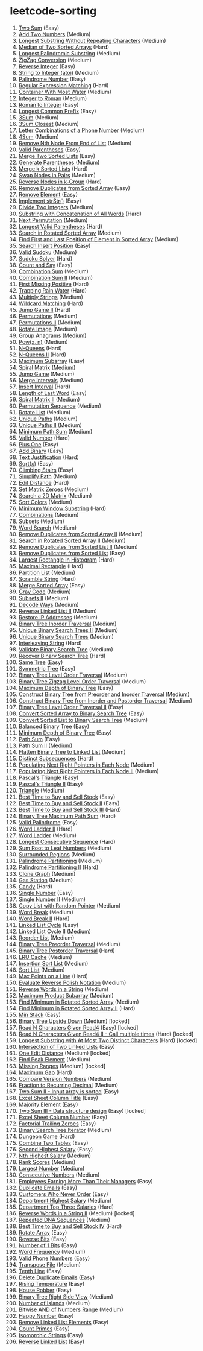 # leetcode-sorting
0001. [Two Sum](https://leetcode.com/problems/two-sum) (Easy)  
0002. [Add Two Numbers](https://leetcode.com/problems/add-two-numbers) (Medium)  
0003. [Longest Substring Without Repeating Characters](https://leetcode.com/problems/longest-substring-without-repeating-characters) (Medium)  
0004. [Median of Two Sorted Arrays](https://leetcode.com/problems/median-of-two-sorted-arrays) (Hard)  
0005. [Longest Palindromic Substring](https://leetcode.com/problems/longest-palindromic-substring) (Medium)  
0006. [ZigZag Conversion](https://leetcode.com/problems/zigzag-conversion) (Medium)  
0007. [Reverse Integer](https://leetcode.com/problems/reverse-integer) (Easy)  
0008. [String to Integer (atoi)](https://leetcode.com/problems/string-to-integer-atoi) (Medium)  
0009. [Palindrome Number](https://leetcode.com/problems/palindrome-number) (Easy)  
0010. [Regular Expression Matching](https://leetcode.com/problems/regular-expression-matching) (Hard)  
0011. [Container With Most Water](https://leetcode.com/problems/container-with-most-water) (Medium)  
0012. [Integer to Roman](https://leetcode.com/problems/integer-to-roman) (Medium)  
0013. [Roman to Integer](https://leetcode.com/problems/roman-to-integer) (Easy)  
0014. [Longest Common Prefix](https://leetcode.com/problems/longest-common-prefix) (Easy)  
0015. [3Sum](https://leetcode.com/problems/3sum) (Medium)  
0016. [3Sum Closest](https://leetcode.com/problems/3sum-closest) (Medium)  
0017. [Letter Combinations of a Phone Number](https://leetcode.com/problems/letter-combinations-of-a-phone-number) (Medium)  
0018. [4Sum](https://leetcode.com/problems/4sum) (Medium)  
0019. [Remove Nth Node From End of List](https://leetcode.com/problems/remove-nth-node-from-end-of-list) (Medium)  
0020. [Valid Parentheses](https://leetcode.com/problems/valid-parentheses) (Easy)  
0021. [Merge Two Sorted Lists](https://leetcode.com/problems/merge-two-sorted-lists) (Easy)  
0022. [Generate Parentheses](https://leetcode.com/problems/generate-parentheses) (Medium)  
0023. [Merge k Sorted Lists](https://leetcode.com/problems/merge-k-sorted-lists) (Hard)  
0024. [Swap Nodes in Pairs](https://leetcode.com/problems/swap-nodes-in-pairs) (Medium)  
0025. [Reverse Nodes in k-Group](https://leetcode.com/problems/reverse-nodes-in-k-group) (Hard)  
0026. [Remove Duplicates from Sorted Array](https://leetcode.com/problems/remove-duplicates-from-sorted-array) (Easy)  
0027. [Remove Element](https://leetcode.com/problems/remove-element) (Easy)  
0028. [Implement strStr()](https://leetcode.com/problems/implement-strstr) (Easy)  
0029. [Divide Two Integers](https://leetcode.com/problems/divide-two-integers) (Medium)  
0030. [Substring with Concatenation of All Words](https://leetcode.com/problems/substring-with-concatenation-of-all-words) (Hard)  
0031. [Next Permutation](https://leetcode.com/problems/next-permutation) (Medium)  
0032. [Longest Valid Parentheses](https://leetcode.com/problems/longest-valid-parentheses) (Hard)  
0033. [Search in Rotated Sorted Array](https://leetcode.com/problems/search-in-rotated-sorted-array) (Medium)  
0034. [Find First and Last Position of Element in Sorted Array](https://leetcode.com/problems/find-first-and-last-position-of-element-in-sorted-array) (Medium)  
0035. [Search Insert Position](https://leetcode.com/problems/search-insert-position) (Easy)  
0036. [Valid Sudoku](https://leetcode.com/problems/valid-sudoku) (Medium)  
0037. [Sudoku Solver](https://leetcode.com/problems/sudoku-solver) (Hard)  
0038. [Count and Say](https://leetcode.com/problems/count-and-say) (Easy)  
0039. [Combination Sum](https://leetcode.com/problems/combination-sum) (Medium)  
0040. [Combination Sum II](https://leetcode.com/problems/combination-sum-ii) (Medium)  
0041. [First Missing Positive](https://leetcode.com/problems/first-missing-positive) (Hard)  
0042. [Trapping Rain Water](https://leetcode.com/problems/trapping-rain-water) (Hard)  
0043. [Multiply Strings](https://leetcode.com/problems/multiply-strings) (Medium)  
0044. [Wildcard Matching](https://leetcode.com/problems/wildcard-matching) (Hard)  
0045. [Jump Game II](https://leetcode.com/problems/jump-game-ii) (Hard)  
0046. [Permutations](https://leetcode.com/problems/permutations) (Medium)  
0047. [Permutations II](https://leetcode.com/problems/permutations-ii) (Medium)  
0048. [Rotate Image](https://leetcode.com/problems/rotate-image) (Medium)  
0049. [Group Anagrams](https://leetcode.com/problems/group-anagrams) (Medium)  
0050. [Pow(x, n)](https://leetcode.com/problems/powx-n) (Medium)  
0051. [N-Queens](https://leetcode.com/problems/n-queens) (Hard)  
0052. [N-Queens II](https://leetcode.com/problems/n-queens-ii) (Hard)  
0053. [Maximum Subarray](https://leetcode.com/problems/maximum-subarray) (Easy)  
0054. [Spiral Matrix](https://leetcode.com/problems/spiral-matrix) (Medium)  
0055. [Jump Game](https://leetcode.com/problems/jump-game) (Medium)  
0056. [Merge Intervals](https://leetcode.com/problems/merge-intervals) (Medium)  
0057. [Insert Interval](https://leetcode.com/problems/insert-interval) (Hard)  
0058. [Length of Last Word](https://leetcode.com/problems/length-of-last-word) (Easy)  
0059. [Spiral Matrix II](https://leetcode.com/problems/spiral-matrix-ii) (Medium)  
0060. [Permutation Sequence](https://leetcode.com/problems/permutation-sequence) (Medium)  
0061. [Rotate List](https://leetcode.com/problems/rotate-list) (Medium)  
0062. [Unique Paths](https://leetcode.com/problems/unique-paths) (Medium)  
0063. [Unique Paths II](https://leetcode.com/problems/unique-paths-ii) (Medium)  
0064. [Minimum Path Sum](https://leetcode.com/problems/minimum-path-sum) (Medium)  
0065. [Valid Number](https://leetcode.com/problems/valid-number) (Hard)  
0066. [Plus One](https://leetcode.com/problems/plus-one) (Easy)  
0067. [Add Binary](https://leetcode.com/problems/add-binary) (Easy)  
0068. [Text Justification](https://leetcode.com/problems/text-justification) (Hard)  
0069. [Sqrt(x)](https://leetcode.com/problems/sqrtx) (Easy)  
0070. [Climbing Stairs](https://leetcode.com/problems/climbing-stairs) (Easy)  
0071. [Simplify Path](https://leetcode.com/problems/simplify-path) (Medium)  
0072. [Edit Distance](https://leetcode.com/problems/edit-distance) (Hard)  
0073. [Set Matrix Zeroes](https://leetcode.com/problems/set-matrix-zeroes) (Medium)  
0074. [Search a 2D Matrix](https://leetcode.com/problems/search-a-2d-matrix) (Medium)  
0075. [Sort Colors](https://leetcode.com/problems/sort-colors) (Medium)  
0076. [Minimum Window Substring](https://leetcode.com/problems/minimum-window-substring) (Hard)  
0077. [Combinations](https://leetcode.com/problems/combinations) (Medium)  
0078. [Subsets](https://leetcode.com/problems/subsets) (Medium)  
0079. [Word Search](https://leetcode.com/problems/word-search) (Medium)  
0080. [Remove Duplicates from Sorted Array II](https://leetcode.com/problems/remove-duplicates-from-sorted-array-ii) (Medium)  
0081. [Search in Rotated Sorted Array II](https://leetcode.com/problems/search-in-rotated-sorted-array-ii) (Medium)  
0082. [Remove Duplicates from Sorted List II](https://leetcode.com/problems/remove-duplicates-from-sorted-list-ii) (Medium)  
0083. [Remove Duplicates from Sorted List](https://leetcode.com/problems/remove-duplicates-from-sorted-list) (Easy)  
0084. [Largest Rectangle in Histogram](https://leetcode.com/problems/largest-rectangle-in-histogram) (Hard)  
0085. [Maximal Rectangle](https://leetcode.com/problems/maximal-rectangle) (Hard)  
0086. [Partition List](https://leetcode.com/problems/partition-list) (Medium)  
0087. [Scramble String](https://leetcode.com/problems/scramble-string) (Hard)  
0088. [Merge Sorted Array](https://leetcode.com/problems/merge-sorted-array) (Easy)  
0089. [Gray Code](https://leetcode.com/problems/gray-code) (Medium)  
0090. [Subsets II](https://leetcode.com/problems/subsets-ii) (Medium)  
0091. [Decode Ways](https://leetcode.com/problems/decode-ways) (Medium)  
0092. [Reverse Linked List II](https://leetcode.com/problems/reverse-linked-list-ii) (Medium)  
0093. [Restore IP Addresses](https://leetcode.com/problems/restore-ip-addresses) (Medium)  
0094. [Binary Tree Inorder Traversal](https://leetcode.com/problems/binary-tree-inorder-traversal) (Medium)  
0095. [Unique Binary Search Trees II](https://leetcode.com/problems/unique-binary-search-trees-ii) (Medium)  
0096. [Unique Binary Search Trees](https://leetcode.com/problems/unique-binary-search-trees) (Medium)  
0097. [Interleaving String](https://leetcode.com/problems/interleaving-string) (Hard)  
0098. [Validate Binary Search Tree](https://leetcode.com/problems/validate-binary-search-tree) (Medium)  
0099. [Recover Binary Search Tree](https://leetcode.com/problems/recover-binary-search-tree) (Hard)  
0100. [Same Tree](https://leetcode.com/problems/same-tree) (Easy)  
0101. [Symmetric Tree](https://leetcode.com/problems/symmetric-tree) (Easy)  
0102. [Binary Tree Level Order Traversal](https://leetcode.com/problems/binary-tree-level-order-traversal) (Medium)  
0103. [Binary Tree Zigzag Level Order Traversal](https://leetcode.com/problems/binary-tree-zigzag-level-order-traversal) (Medium)  
0104. [Maximum Depth of Binary Tree](https://leetcode.com/problems/maximum-depth-of-binary-tree) (Easy)  
0105. [Construct Binary Tree from Preorder and Inorder Traversal](https://leetcode.com/problems/construct-binary-tree-from-preorder-and-inorder-traversal) (Medium)  
0106. [Construct Binary Tree from Inorder and Postorder Traversal](https://leetcode.com/problems/construct-binary-tree-from-inorder-and-postorder-traversal) (Medium)  
0107. [Binary Tree Level Order Traversal II](https://leetcode.com/problems/binary-tree-level-order-traversal-ii) (Easy)  
0108. [Convert Sorted Array to Binary Search Tree](https://leetcode.com/problems/convert-sorted-array-to-binary-search-tree) (Easy)  
0109. [Convert Sorted List to Binary Search Tree](https://leetcode.com/problems/convert-sorted-list-to-binary-search-tree) (Medium)  
0110. [Balanced Binary Tree](https://leetcode.com/problems/balanced-binary-tree) (Easy)  
0111. [Minimum Depth of Binary Tree](https://leetcode.com/problems/minimum-depth-of-binary-tree) (Easy)  
0112. [Path Sum](https://leetcode.com/problems/path-sum) (Easy)  
0113. [Path Sum II](https://leetcode.com/problems/path-sum-ii) (Medium)  
0114. [Flatten Binary Tree to Linked List](https://leetcode.com/problems/flatten-binary-tree-to-linked-list) (Medium)  
0115. [Distinct Subsequences](https://leetcode.com/problems/distinct-subsequences) (Hard) 
0116. [Populating Next Right Pointers in Each Node](https://leetcode.com/problems/populating-next-right-pointers-in-each-node) (Medium)  
0117. [Populating Next Right Pointers in Each Node II](https://leetcode.com/problems/populating-next-right-pointers-in-each-node-ii) (Medium)  
0118. [Pascal's Triangle](https://leetcode.com/problems/pascals-triangle) (Easy)  
0119. [Pascal's Triangle II](https://leetcode.com/problems/pascals-triangle-ii) (Easy)  
0120. [Triangle](https://leetcode.com/problems/triangle) (Medium)  
0121. [Best Time to Buy and Sell Stock](https://leetcode.com/problems/best-time-to-buy-and-sell-stock) (Easy)  
0122. [Best Time to Buy and Sell Stock II](https://leetcode.com/problems/best-time-to-buy-and-sell-stock-ii) (Easy)  
0123. [Best Time to Buy and Sell Stock III](https://leetcode.com/problems/best-time-to-buy-and-sell-stock-iii) (Hard)  
0124. [Binary Tree Maximum Path Sum](https://leetcode.com/problems/binary-tree-maximum-path-sum) (Hard)  
0125. [Valid Palindrome](https://leetcode.com/problems/valid-palindrome) (Easy)  
0126. [Word Ladder II](https://leetcode.com/problems/word-ladder-ii) (Hard)  
0127. [Word Ladder](https://leetcode.com/problems/word-ladder) (Medium)  
0128. [Longest Consecutive Sequence](https://leetcode.com/problems/longest-consecutive-sequence) (Hard)  
0129. [Sum Root to Leaf Numbers](https://leetcode.com/problems/sum-root-to-leaf-numbers) (Medium)  
0130. [Surrounded Regions](https://leetcode.com/problems/surrounded-regions) (Medium)  
0131. [Palindrome Partitioning](https://leetcode.com/problems/palindrome-partitioning) (Medium)  
0132. [Palindrome Partitioning II](https://leetcode.com/problems/palindrome-partitioning-ii) (Hard)  
0133. [Clone Graph](https://leetcode.com/problems/clone-graph) (Medium)  
0134. [Gas Station](https://leetcode.com/problems/gas-station) (Medium)  
0135. [Candy](https://leetcode.com/problems/candy) (Hard)  
0136. [Single Number](https://leetcode.com/problems/single-number) (Easy)  
0137. [Single Number II](https://leetcode.com/problems/single-number-ii) (Medium)  
0138. [Copy List with Random Pointer](https://leetcode.com/problems/copy-list-with-random-pointer) (Medium)  
0139. [Word Break](https://leetcode.com/problems/word-break) (Medium)  
0140. [Word Break II](https://leetcode.com/problems/word-break-ii) (Hard)  
0141. [Linked List Cycle](https://leetcode.com/problems/linked-list-cycle) (Easy)  
0142. [Linked List Cycle II](https://leetcode.com/problems/linked-list-cycle-ii) (Medium)  
0143. [Reorder List](https://leetcode.com/problems/reorder-list) (Medium)  
0144. [Binary Tree Preorder Traversal](https://leetcode.com/problems/binary-tree-preorder-traversal) (Medium)  
0145. [Binary Tree Postorder Traversal](https://leetcode.com/problems/binary-tree-postorder-traversal) (Hard)  
0146. [LRU Cache](https://leetcode.com/problems/lru-cache) (Medium)  
0147. [Insertion Sort List](https://leetcode.com/problems/insertion-sort-list) (Medium)  
0148. [Sort List](https://leetcode.com/problems/sort-list) (Medium)  
0149. [Max Points on a Line](https://leetcode.com/problems/max-points-on-a-line) (Hard)  
0150. [Evaluate Reverse Polish Notation](https://leetcode.com/problems/evaluate-reverse-polish-notation) (Medium)  
0151. [Reverse Words in a String](https://leetcode.com/problems/reverse-words-in-a-string) (Medium)  
0152. [Maximum Product Subarray](https://leetcode.com/problems/maximum-product-subarray) (Medium)  
0153. [Find Minimum in Rotated Sorted Array](https://leetcode.com/problems/find-minimum-in-rotated-sorted-array) (Medium)  
0154. [Find Minimum in Rotated Sorted Array II](https://leetcode.com/problems/find-minimum-in-rotated-sorted-array-ii) (Hard)  
0155. [Min Stack](https://leetcode.com/problems/min-stack) (Easy)  
0156. [Binary Tree Upside Down](https://leetcode.com/problems/binary-tree-upside-down) (Medium) [locked]  
0157. [Read N Characters Given Read4](https://leetcode.com/problems/read-n-characters-given-read4) (Easy) [locked]  
0158. [Read N Characters Given Read4 II - Call multiple times](https://leetcode.com/problems/read-n-characters-given-read4-ii-call-multiple-times) (Hard) [locked]  
0159. [Longest Substring with At Most Two Distinct Characters](https://leetcode.com/problems/longest-substring-with-at-most-two-distinct-characters) (Hard) [locked]  
0160. [Intersection of Two Linked Lists](https://leetcode.com/problems/intersection-of-two-linked-lists) (Easy)  
0161. [One Edit Distance](https://leetcode.com/problems/one-edit-distance) (Medium) [locked]  
0162. [Find Peak Element](https://leetcode.com/problems/find-peak-element) (Medium)  
0163. [Missing Ranges](https://leetcode.com/problems/missing-ranges) (Medium) [locked]  
0164. [Maximum Gap](https://leetcode.com/problems/maximum-gap) (Hard)  
0165. [Compare Version Numbers](https://leetcode.com/problems/compare-version-numbers) (Medium)  
0166. [Fraction to Recurring Decimal](https://leetcode.com/problems/fraction-to-recurring-decimal) (Medium)  
0167. [Two Sum II - Input array is sorted](https://leetcode.com/problems/two-sum-ii-input-array-is-sorted) (Easy)  
0168. [Excel Sheet Column Title](https://leetcode.com/problems/excel-sheet-column-title) (Easy)  
0169. [Majority Element](https://leetcode.com/problems/majority-element) (Easy)  
0170. [Two Sum III - Data structure design](https://leetcode.com/problems/two-sum-iii-data-structure-design) (Easy) [locked]  
0171. [Excel Sheet Column Number](https://leetcode.com/problems/excel-sheet-column-number) (Easy)  
0172. [Factorial Trailing Zeroes](https://leetcode.com/problems/factorial-trailing-zeroes) (Easy)  
0173. [Binary Search Tree Iterator](https://leetcode.com/problems/binary-search-tree-iterator) (Medium)  
0174. [Dungeon Game](https://leetcode.com/problems/dungeon-game) (Hard)  
0175. [Combine Two Tables](https://leetcode.com/problems/combine-two-tables) (Easy)  
0176. [Second Highest Salary](https://leetcode.com/problems/second-highest-salary) (Easy)  
0177. [Nth Highest Salary](https://leetcode.com/problems/nth-highest-salary) (Medium)  
0178. [Rank Scores](https://leetcode.com/problems/rank-scores) (Medium)  
0179. [Largest Number](https://leetcode.com/problems/largest-number) (Medium)  
0180. [Consecutive Numbers](https://leetcode.com/problems/consecutive-numbers) (Medium)  
0181. [Employees Earning More Than Their Managers](https://leetcode.com/problems/employees-earning-more-than-their-managers) (Easy)  
0182. [Duplicate Emails](https://leetcode.com/problems/duplicate-emails) (Easy)  
0183. [Customers Who Never Order](https://leetcode.com/problems/customers-who-never-order) (Easy)  
0184. [Department Highest Salary](https://leetcode.com/problems/department-highest-salary) (Medium)  
0185. [Department Top Three Salaries](https://leetcode.com/problems/department-top-three-salaries) (Hard)  
0186. [Reverse Words in a String II](https://leetcode.com/problems/reverse-words-in-a-string-ii) (Medium) [locked]  
0187. [Repeated DNA Sequences](https://leetcode.com/problems/repeated-dna-sequences) (Medium)  
0188. [Best Time to Buy and Sell Stock IV](https://leetcode.com/problems/best-time-to-buy-and-sell-stock-iv) (Hard)  
0189. [Rotate Array](https://leetcode.com/problems/rotate-array) (Easy)  
0190. [Reverse Bits](https://leetcode.com/problems/reverse-bits) (Easy)  
0191. [Number of 1 Bits](https://leetcode.com/problems/number-of-1-bits) (Easy)  
0192. [Word Frequency](https://leetcode.com/problems/word-frequency) (Medium)  
0193. [Valid Phone Numbers](https://leetcode.com/problems/valid-phone-numbers) (Easy)  
0194. [Transpose File](https://leetcode.com/problems/transpose-file) (Medium)  
0195. [Tenth Line](https://leetcode.com/problems/tenth-line) (Easy)  
0196. [Delete Duplicate Emails](https://leetcode.com/problems/delete-duplicate-emails) (Easy)  
0197. [Rising Temperature](https://leetcode.com/problems/rising-temperature) (Easy)  
0198. [House Robber](https://leetcode.com/problems/house-robber) (Easy)  
0199. [Binary Tree Right Side View](https://leetcode.com/problems/binary-tree-right-side-view) (Medium)  
0200. [Number of Islands](https://leetcode.com/problems/number-of-islands) (Medium)  
0201. [Bitwise AND of Numbers Range](https://leetcode.com/problems/bitwise-and-of-numbers-range) (Medium)  
0202. [Happy Number](https://leetcode.com/problems/happy-number) (Easy)  
0203. [Remove Linked List Elements](https://leetcode.com/problems/remove-linked-list-elements) (Easy)  
0204. [Count Primes](https://leetcode.com/problems/count-primes) (Easy)  
0205. [Isomorphic Strings](https://leetcode.com/problems/isomorphic-strings) (Easy)  
0206. [Reverse Linked List](https://leetcode.com/problems/reverse-linked-list) (Easy)  
